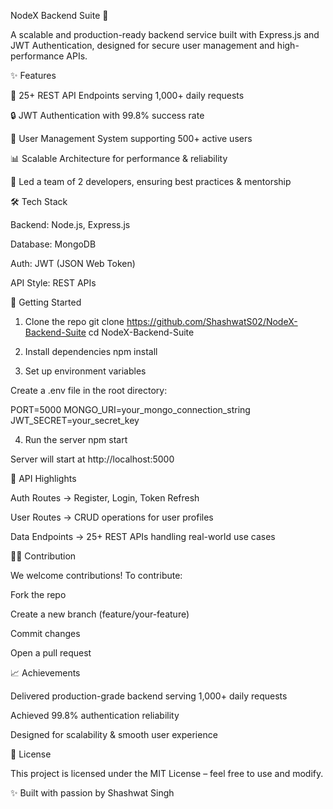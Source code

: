 NodeX Backend Suite 🚀

A scalable and production-ready backend service built with Express.js and JWT Authentication, designed for secure user management and high-performance APIs.



✨ Features

🔗 25+ REST API Endpoints serving 1,000+ daily requests

🔒 JWT Authentication with 99.8% success rate

👥 User Management System supporting 500+ active users

📊 Scalable Architecture for performance & reliability

🤝 Led a team of 2 developers, ensuring best practices & mentorship

🛠️ Tech Stack

Backend: Node.js, Express.js

Database: MongoDB

Auth: JWT (JSON Web Token)

API Style: REST APIs

🚀 Getting Started
1. Clone the repo
git clone https://github.com/ShashwatS02/NodeX-Backend-Suite
cd NodeX-Backend-Suite

2. Install dependencies
npm install

3. Set up environment variables

Create a .env file in the root directory:

PORT=5000
MONGO_URI=your_mongo_connection_string
JWT_SECRET=your_secret_key

4. Run the server
npm start


Server will start at http://localhost:5000

📌 API Highlights

Auth Routes → Register, Login, Token Refresh

User Routes → CRUD operations for user profiles

Data Endpoints → 25+ REST APIs handling real-world use cases

🧑‍💻 Contribution

We welcome contributions! To contribute:

Fork the repo

Create a new branch (feature/your-feature)

Commit changes

Open a pull request

📈 Achievements

Delivered production-grade backend serving 1,000+ daily requests

Achieved 99.8% authentication reliability

Designed for scalability & smooth user experience

📜 License

This project is licensed under the MIT License – feel free to use and modify.

✨ Built with passion by Shashwat Singh
